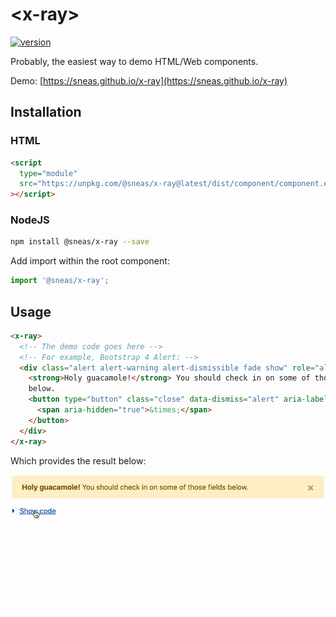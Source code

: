 # \<x-ray>

[![version](https://img.shields.io/npm/v/@sneas/x-ray.svg?style=flat-square)](http://npm.im/@sneas/x-ray)

Probably, the easiest way to demo HTML/Web components.

Demo: [https://sneas.github.io/x-ray](https://sneas.github.io/x-ray)

## Installation

### HTML

```html
<script
  type="module"
  src="https://unpkg.com/@sneas/x-ray@latest/dist/component/component.esm.js"
></script>
```

### NodeJS

```sh
npm install @sneas/x-ray --save
```

Add import within the root component:

```js
import '@sneas/x-ray';
```

## Usage

```html
<x-ray>
  <!-- The demo code goes here -->
  <!-- For example, Bootstrap 4 Alert: -->
  <div class="alert alert-warning alert-dismissible fade show" role="alert">
    <strong>Holy guacamole!</strong> You should check in on some of those fields
    below.
    <button type="button" class="close" data-dismiss="alert" aria-label="Close">
      <span aria-hidden="true">&times;</span>
    </button>
  </div>
</x-ray>
```

Which provides the result below:

![Preview of Bootstrap 4 Alert Component](docs/bootstrap-alert.gif)
